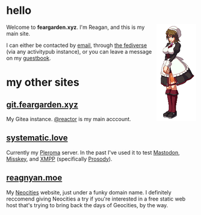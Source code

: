 # hello

<img src="/images/shannon.gif" alt="Shannon from Umineko" style="float:right;">

Welcome to **feargarden.xyz**. I'm Reagan, and this is my main site.

I can either be contacted by [email](mailto:reagan@systematic.love), through [the fediverse](https://systematic.love/nyarlathotep) (via any activitypub instance), or you can leave a message on my [guestbook](https://reagan.123guestbook.com).

# my other sites

## [git.feargarden.xyz](https://git.feargarden.xyz) 

My Gitea instance. [@reactor](https://git.feargarden.xyz/reactor) is my main acccount.

## [systematic.love](https://systematic.love)

<a href="https://youtu.be/gWiA9o6fv4U"><i class="fa fa-music" aria-hidden="true"></i></a> Currently my [Pleroma](https://pleroma.social) server. In the past I've used it to test [Mastodon](https://joinmastodon.org), [Misskey](https://join.misskey.page), and [XMPP](https://xmpp.org) (specifically [Prosody](https://prosody.im)).

## [reagnyan.moe](https://reagnyan.moe)

My [Neocities](https://neocities.org) website, just under a funky domain name. I definitely reccomend giving Neocities a try if you're interested in a free static web host that's trying to bring back the days of Geocities, by the way.